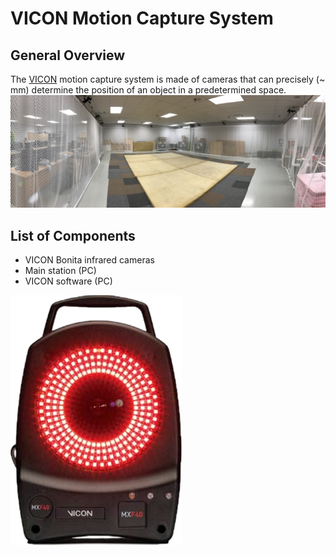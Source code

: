 # VICON Motion Capture System

## General Overview

The [VICON](https://www.vicon.com/ "VICON") motion capture system is made of cameras that can precisely \(~ mm\) determine the position of an object in a predetermined space.![](/assets/voliere.jpg)

## List of Components

* VICON Bonita infrared cameras
* Main station \(PC\)
* VICON software \(PC\)

![](/assets/vicon.png)

